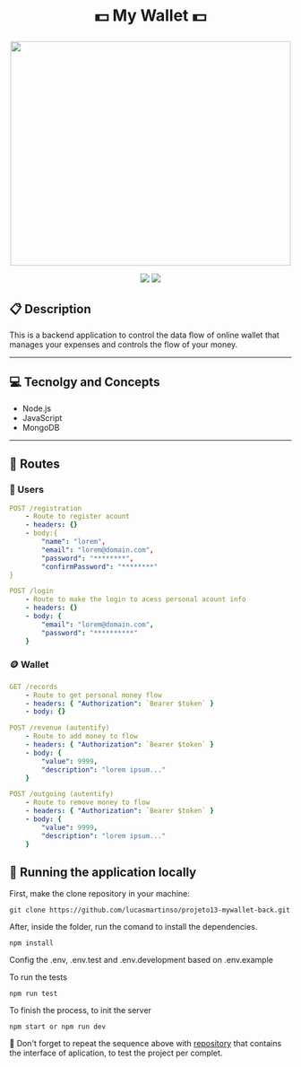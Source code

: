 # <p align = "center">💵 My Wallet 💵</p>

<p align="center">
   <img src="https://encrypted-tbn0.gstatic.com/images?q=tbn:ANd9GcSDNxJqeUBJJYGX35oR0wZNONpdwuIYnKAU7A&s" width="500" height="400" object-fit="cover"/>
</p>

<p align = "center">
   <img src="https://img.shields.io/badge/author-lucasmartinso-4dae71?style=flat-square" />
   <img src="https://img.shields.io/github/languages/count/lucasmartinso/projeto13-mywallet-back?color=4dae71&style=flat-square" />
</p>


##  :clipboard: Description

This is a backend application to control the data flow of online wallet that manages your expenses and controls the flow of your money.
***

## :computer:	 Tecnolgy and Concepts 

- Node.js
- JavaScript
- MongoDB

***

## :rocket: Routes

### 👥 Users 

```yml
POST /registration
    - Route to register acount
    - headers: {}
    - body:{
        "name": "lorem",
        "email": "lorem@domain.com",
        "password": "********",
        "confirmPassword": "********"
}
```
    
```yml 
POST /login
    - Route to make the login to acess personal acount info
    - headers: {}
    - body: {
        "email": "lorem@domain.com",
        "password": "**********"
    }
```

### 🪙​ Wallet  

```yml 
GET /records
    - Route to get personal money flow 
    - headers: { "Authorization": `Bearer $token` }
    - body: {}
```

```yml 
POST /revenue (autentify)
    - Route to add money to flow 
    - headers: { "Authorization": `Bearer $token` }
    - body: {
        "value": 9999,
        "description": "lorem ipsum..."
    }
```

```yml 
POST /outgoing (autentify)
    - Route to remove money to flow 
    - headers: { "Authorization": `Bearer $token` }
    - body: {
        "value": 9999,
        "description": "lorem ipsum..."
    }
``` 

## 🏁 Running the application locally

First, make the clone repository in your machine:

```
git clone https://github.com/lucasmartinso/projeto13-mywallet-back.git
```

After, inside the folder, run the comand to install the dependencies.

```
npm install
```
Config the .env, .env.test and .env.development based on .env.example

To run the tests 
```
npm run test
```

To finish the process, to init the server
```
npm start or npm run dev
```

:stop_sign: Don't forget to repeat the sequence above with [repository](https://github.com/lucasmartinso/projeto13-mywallet-front) that contains the interface of aplication, to test the project per complet.
